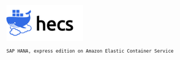 [![hecs logo](https://github.com/cloudsapiens/hecs/blob/main/rsz_hecs.png)](https://github.com/cloudsapiens/heks)

```sh
SAP HANA, express edition on Amazon Elastic Container Service
```

